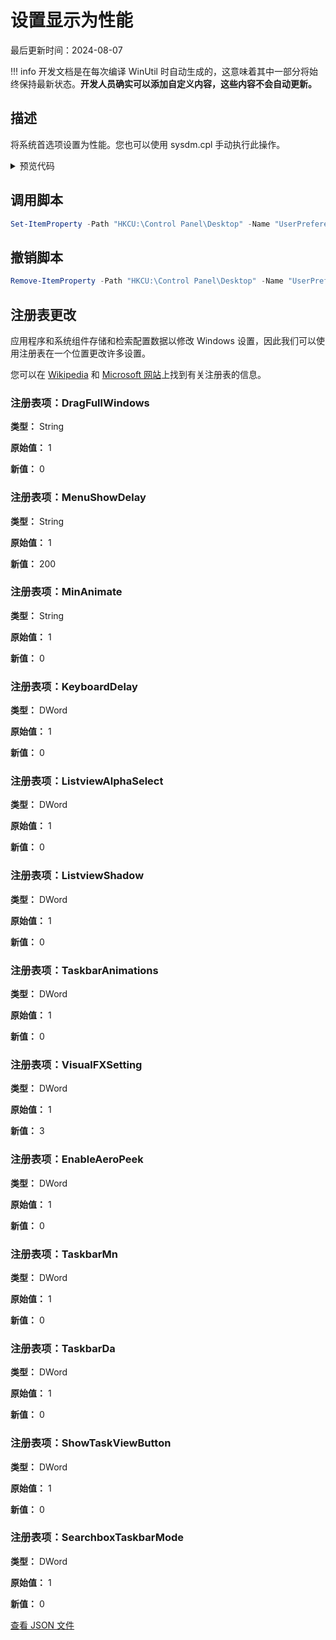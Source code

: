 # 设置显示为性能

最后更新时间：2024-08-07


!!! info
     开发文档是在每次编译 WinUtil 时自动生成的，这意味着其中一部分将始终保持最新状态。**开发人员确实可以添加自定义内容，这些内容不会自动更新。**
## 描述

将系统首选项设置为性能。您也可以使用 sysdm.cpl 手动执行此操作。

<!-- BEGIN CUSTOM CONTENT -->

<!-- END CUSTOM CONTENT -->

<details>
<summary>预览代码</summary>

```json
{
  "Content": "Set Display for Performance",
  "Description": "Sets the system preferences to performance. You can do this manually with sysdm.cpl as well.",
  "category": "z__Advanced Tweaks - CAUTION",
  "panel": "1",
  "Order": "a027_",
  "registry": [
    {
      "Path": "HKCU:\\Control Panel\\Desktop",
      "OriginalValue": "1",
      "Name": "DragFullWindows",
      "Value": "0",
      "Type": "String"
    },
    {
      "Path": "HKCU:\\Control Panel\\Desktop",
      "OriginalValue": "1",
      "Name": "MenuShowDelay",
      "Value": "200",
      "Type": "String"
    },
    {
      "Path": "HKCU:\\Control Panel\\Desktop\\WindowMetrics",
      "OriginalValue": "1",
      "Name": "MinAnimate",
      "Value": "0",
      "Type": "String"
    },
    {
      "Path": "HKCU:\\Control Panel\\Keyboard",
      "OriginalValue": "1",
      "Name": "KeyboardDelay",
      "Value": "0",
      "Type": "DWord"
    },
    {
      "Path": "HKCU:\\Software\\Microsoft\\Windows\\CurrentVersion\\Explorer\\Advanced",
      "OriginalValue": "1",
      "Name": "ListviewAlphaSelect",
      "Value": "0",
      "Type": "DWord"
    },
    {
      "Path": "HKCU:\\Software\\Microsoft\\Windows\\CurrentVersion\\Explorer\\Advanced",
      "OriginalValue": "1",
      "Name": "ListviewShadow",
      "Value": "0",
      "Type": "DWord"
    },
    {
      "Path": "HKCU:\\Software\\Microsoft\\Windows\\CurrentVersion\\Explorer\\Advanced",
      "OriginalValue": "1",
      "Name": "TaskbarAnimations",
      "Value": "0",
      "Type": "DWord"
    },
    {
      "Path": "HKCU:\\Software\\Microsoft\\Windows\\CurrentVersion\\Explorer\\VisualEffects",
      "OriginalValue": "1",
      "Name": "VisualFXSetting",
      "Value": "3",
      "Type": "DWord"
    },
    {
      "Path": "HKCU:\\Software\\Microsoft\\Windows\\DWM",
      "OriginalValue": "1",
      "Name": "EnableAeroPeek",
      "Value": "0",
      "Type": "DWord"
    },
    {
      "Path": "HKCU:\\Software\\Microsoft\\Windows\\CurrentVersion\\Explorer\\Advanced",
      "OriginalValue": "1",
      "Name": "TaskbarMn",
      "Value": "0",
      "Type": "DWord"
    },
    {
      "Path": "HKCU:\\Software\\Microsoft\\Windows\\CurrentVersion\\Explorer\\Advanced",
      "OriginalValue": "1",
      "Name": "TaskbarDa",
      "Value": "0",
      "Type": "DWord"
    },
    {
      "Path": "HKCU:\\Software\\Microsoft\\Windows\\CurrentVersion\\Explorer\\Advanced",
      "OriginalValue": "1",
      "Name": "ShowTaskViewButton",
      "Value": "0",
      "Type": "DWord"
    },
    {
      "Path": "HKCU:\\Software\\Microsoft\\Windows\\CurrentVersion\\Search",
      "OriginalValue": "1",
      "Name": "SearchboxTaskbarMode",
      "Value": "0",
      "Type": "DWord"
    }
  ],
  "InvokeScript": [
    "Set-ItemProperty -Path \"HKCU:\\Control Panel\\Desktop\" -Name \"UserPreferencesMask\" -Type Binary -Value ([byte[]](144,18,3,128,16,0,0,0))"
  ],
  "UndoScript": [
    "Remove-ItemProperty -Path \"HKCU:\\Control Panel\\Desktop\" -Name \"UserPreferencesMask\""
  ],
  "link": "https://christitustech.github.io/winutil/dev/tweaks/z--Advanced-Tweaks---CAUTION/Display"
}
```

</details>

## 调用脚本

```powershell
Set-ItemProperty -Path "HKCU:\Control Panel\Desktop" -Name "UserPreferencesMask" -Type Binary -Value ([byte[]](144,18,3,128,16,0,0,0))

```
## 撤销脚本

```powershell
Remove-ItemProperty -Path "HKCU:\Control Panel\Desktop" -Name "UserPreferencesMask"

```
## 注册表更改
应用程序和系统组件存储和检索配置数据以修改 Windows 设置，因此我们可以使用注册表在一个位置更改许多设置。


您可以在 [Wikipedia](https://www.wikiwand.com/en/Windows_Registry) 和 [Microsoft 网站](https://learn.microsoft.com/zh-cn/windows/win32/sysinfo/registry)上找到有关注册表的信息。

### 注册表项：DragFullWindows

**类型：** String

**原始值：** 1

**新值：** 0

### 注册表项：MenuShowDelay

**类型：** String

**原始值：** 1

**新值：** 200

### 注册表项：MinAnimate

**类型：** String

**原始值：** 1

**新值：** 0

### 注册表项：KeyboardDelay

**类型：** DWord

**原始值：** 1

**新值：** 0

### 注册表项：ListviewAlphaSelect

**类型：** DWord

**原始值：** 1

**新值：** 0

### 注册表项：ListviewShadow

**类型：** DWord

**原始值：** 1

**新值：** 0

### 注册表项：TaskbarAnimations

**类型：** DWord

**原始值：** 1

**新值：** 0

### 注册表项：VisualFXSetting

**类型：** DWord

**原始值：** 1

**新值：** 3

### 注册表项：EnableAeroPeek

**类型：** DWord

**原始值：** 1

**新值：** 0

### 注册表项：TaskbarMn

**类型：** DWord

**原始值：** 1

**新值：** 0

### 注册表项：TaskbarDa

**类型：** DWord

**原始值：** 1

**新值：** 0

### 注册表项：ShowTaskViewButton

**类型：** DWord

**原始值：** 1

**新值：** 0

### 注册表项：SearchboxTaskbarMode

**类型：** DWord

**原始值：** 1

**新值：** 0



<!-- BEGIN SECOND CUSTOM CONTENT -->

<!-- END SECOND CUSTOM CONTENT -->


[查看 JSON 文件](https://github.com/ChrisTitusTech/winutil/tree/main/config/tweaks.json)
